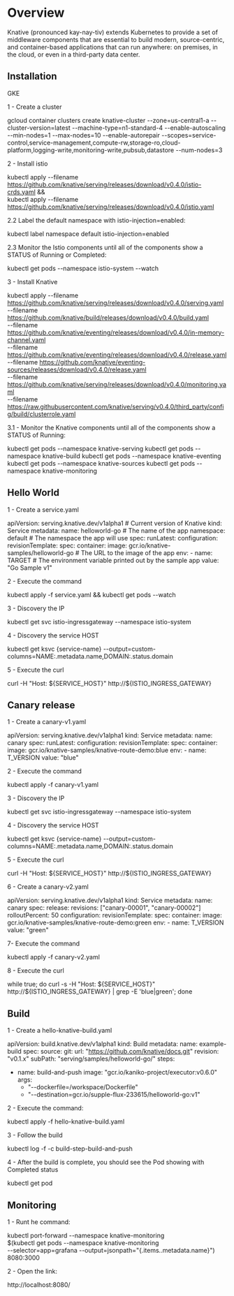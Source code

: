 # Overview

Knative (pronounced kay-nay-tiv) extends Kubernetes to provide a set of middleware components that are essential to build modern, source-centric, and container-based applications that can run anywhere: on premises, in the cloud, or even in a third-party data center.

## Installation



GKE


1 - Create a cluster


gcloud container clusters create knative-cluster --zone=us-central1-a --cluster-version=latest --machine-type=n1-standard-4 --enable-autoscaling --min-nodes=1 --max-nodes=10 --enable-autorepair --scopes=service-control,service-management,compute-rw,storage-ro,cloud-platform,logging-write,monitoring-write,pubsub,datastore --num-nodes=3


2 - Install istio


kubectl apply --filename https://github.com/knative/serving/releases/download/v0.4.0/istio-crds.yaml && \
kubectl apply --filename https://github.com/knative/serving/releases/download/v0.4.0/istio.yaml


2.2 Label the default namespace with istio-injection=enabled:


kubectl label namespace default istio-injection=enabled


2.3 Monitor the Istio components until all of the components show a STATUS of Running or Completed:


kubectl get pods --namespace istio-system --watch


3 - Install Knative


kubectl apply --filename https://github.com/knative/serving/releases/download/v0.4.0/serving.yaml \
--filename https://github.com/knative/build/releases/download/v0.4.0/build.yaml \
--filename https://github.com/knative/eventing/releases/download/v0.4.0/in-memory-channel.yaml \
--filename https://github.com/knative/eventing/releases/download/v0.4.0/release.yaml \
--filename https://github.com/knative/eventing-sources/releases/download/v0.4.0/release.yaml \
--filename https://github.com/knative/serving/releases/download/v0.4.0/monitoring.yaml \
--filename https://raw.githubusercontent.com/knative/serving/v0.4.0/third_party/config/build/clusterrole.yaml


3.1 - Monitor the Knative components until all of the components show a STATUS of Running:


kubectl get pods --namespace knative-serving
kubectl get pods --namespace knative-build
kubectl get pods --namespace knative-eventing
kubectl get pods --namespace knative-sources
kubectl get pods --namespace knative-monitoring

## Hello World

1 - Create a service.yaml


apiVersion: serving.knative.dev/v1alpha1 # Current version of Knative
kind: Service
metadata:
  name: helloworld-go # The name of the app
  namespace: default # The namespace the app will use
spec:
  runLatest:
    configuration:
      revisionTemplate:
        spec:
          container:
            image: gcr.io/knative-samples/helloworld-go # The URL to the image of the app
            env:
              - name: TARGET # The environment variable printed out by the sample app
                value: "Go Sample v1"


2 - Execute the command


kubectl apply -f service.yaml && kubectl get pods --watch


3 - Discovery the IP


kubectl get svc istio-ingressgateway --namespace istio-system


4 - Discovery the service HOST


kubectl get ksvc {service-name} --output=custom-columns=NAME:.metadata.name,DOMAIN:.status.domain


5 - Execute the curl


curl -H "Host: ${SERVICE_HOST}" http://${ISTIO_INGRESS_GATEWAY}

## Canary release

1 - Create a canary-v1.yaml


apiVersion: serving.knative.dev/v1alpha1
kind: Service
metadata:
  name: canary
spec:
  runLatest:
    configuration:
      revisionTemplate:
        spec:
          container:
            image: gcr.io/knative-samples/knative-route-demo:blue
            env:
            - name: T_VERSION
              value: "blue"


2 - Execute the command


kubectl apply -f canary-v1.yaml


3 - Discovery the IP


kubectl get svc istio-ingressgateway --namespace istio-system


4 - Discovery the service HOST


kubectl get ksvc {service-name} --output=custom-columns=NAME:.metadata.name,DOMAIN:.status.domain


5 - Execute the curl


curl -H "Host: ${SERVICE_HOST}" http://${ISTIO_INGRESS_GATEWAY}


6 - Create a canary-v2.yaml


apiVersion: serving.knative.dev/v1alpha1
kind: Service
metadata:
  name: canary
spec:
  release:
    revisions: ["canary-00001", "canary-00002"]
    rolloutPercent: 50
    configuration:
      revisionTemplate:
        spec:
          container:
            image: gcr.io/knative-samples/knative-route-demo:green
            env:
            - name: T_VERSION
              value: "green"


7- Execute the command


kubectl apply -f canary-v2.yaml


8 - Execute the curl
 
while true; do
    curl -s -H "Host: ${SERVICE_HOST}" http://${ISTIO_INGRESS_GATEWAY} | grep -E 'blue|green';
done

## Build

1 - Create a hello-knative-build.yaml


apiVersion: build.knative.dev/v1alpha1
kind: Build
metadata:
  name: example-build
spec:
  source:
    git:
      url: "https://github.com/knative/docs.git"
      revision: "v0.1.x"
    subPath: "serving/samples/helloworld-go/"
  steps:
  - name: build-and-push
    image: "gcr.io/kaniko-project/executor:v0.6.0"
    args:
    - "--dockerfile=/workspace/Dockerfile"
    - "--destination=gcr.io/supple-flux-233615/helloworld-go:v1"


2 - Execute the command:


kubectl apply -f hello-knative-build.yaml


3 - Follow the build


kubectl log -f -c build-step-build-and-push <pod-name>


4 - After the build is complete, you should see the Pod showing with Completed status


kubectl get pod <pod-name>

## Monitoring

1 - Runt he command:


kubectl port-forward --namespace knative-monitoring \
  $(kubectl get pods --namespace knative-monitoring \
      --selector=app=grafana --output=jsonpath="{.items..metadata.name}")\
  8080:3000


2 - Open the link:


http://localhost:8080/
